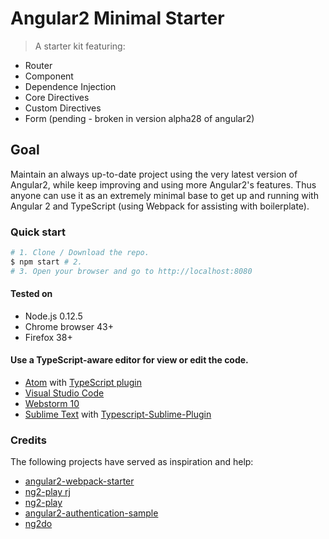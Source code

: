 # Angular2 Minimal Starter

> A starter kit featuring:
* Router
* Component
* Dependence Injection
* Core Directives
* Custom Directives
* Form (pending - broken in version alpha28 of angular2)

## Goal
Maintain an always up-to-date project using the very latest version of Angular2, while keep improving and using more Angular2's features. Thus anyone can use it as an extremely minimal base to get up and running with Angular 2 and TypeScript (using Webpack for assisting with boilerplate).

### Quick start
```bash
# 1. Clone / Download the repo.
$ npm start # 2.
# 3. Open your browser and go to http://localhost:8080
```
#### Tested on
* Node.js 0.12.5
* Chrome browser 43+
* Firefox 38+

#### Use a TypeScript-aware editor for view or edit the code.
* [Atom](https://atom.io/) with [TypeScript plugin](https://atom.io/packages/atom-typescript)
* [Visual Studio Code](https://code.visualstudio.com/)
* [Webstorm 10](https://www.jetbrains.com/webstorm/download/)
* [Sublime Text](http://www.sublimetext.com/3) with [Typescript-Sublime-Plugin](https://github.com/Microsoft/Typescript-Sublime-plugin#installation)

### Credits
The following projects have served as inspiration and help:
- [angular2-webpack-starter](https://github.com/angular-class/angular2-webpack-starter)
- [ng2-play rj](https://github.com/rolandjitsu/ng2-play)
- [ng2-play](https://github.com/pkozlowski-opensource/ng2-play)
- [angular2-authentication-sample](https://github.com/auth0/angular2-authentication-sample)
- [ng2do](https://github.com/davideast/ng2do)
